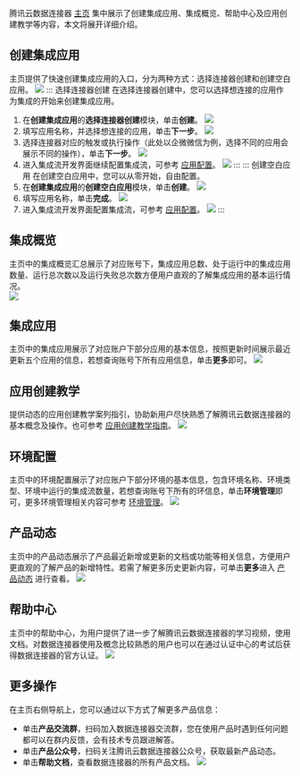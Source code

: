 
腾讯云数据连接器 [主页](https://console.cloud.tencent.com/eis) 集中展示了创建集成应用、集成概览、帮助中心及应用创建教学等内容，本文将展开详细介绍。


## 创建集成应用

主页提供了快速创建集成应用的入口，分为两种方式：选择连接器创建和创建空白应用。
![](https://qcloudimg.tencent-cloud.cn/raw/0f9c4823ec9f3cf12200f009046e4c4e.png)
<dx-tabs>
::: 选择连接器创建
在选择连接器创建中，您可以选择想连接的应用作为集成的开始来创建集成应用。
1. 在**创建集成应用**的**选择连接器创建**模块，单击**创建**。
![](https://qcloudimg.tencent-cloud.cn/raw/a564c7fc81d704a1d634287efa1c6b72.png)
2. 填写应用名称，并选择想连接的应用，单击**下一步**。
![](https://qcloudimg.tencent-cloud.cn/raw/02e7262fa132aa18f3eeb36e45bc54b8.png)
3. 选择连接器对应的触发或执行操作（此处以企微微信为例，选择不同的应用会展示不同的操作），单击**下一步**。
![](https://qcloudimg.tencent-cloud.cn/raw/bc25a97e383cda1adc2b0cd339a2de54.png)
4. 进入集成流开发界面继续配置集成流，可参考 [应用配置](https://cloud.tencent.com/document/product/1270/62262)。
![](https://qcloudimg.tencent-cloud.cn/raw/cd79e6b8210f096ebdf3c74e879f9392.png)
:::
::: 创建空白应用
在创建空白应用中，您可以从零开始，自由配置。
1. 在**创建集成应用**的**创建空白应用**模块，单击**创建**。
![](https://qcloudimg.tencent-cloud.cn/raw/210a8f852e8e2ff2854c93a609c62781.png)
2. 填写应用名称，单击**完成**。
![](https://qcloudimg.tencent-cloud.cn/raw/2a44a0f0de1f2bc9480ed186d9b9897d.png)
3. 进入集成流开发界面配置集成流，可参考 [应用配置](https://cloud.tencent.com/document/product/1270/62262)。
![](https://qcloudimg.tencent-cloud.cn/raw/accd3c7cb6cf321791139ec88bb33a7b.png)
:::
</dx-tabs>

## 集成概览   

主页中的集成概览汇总展示了对应账号下，集成应用总数、处于运行中的集成应用数量、运行总次数以及运行失败总次数方便用户直观的了解集成应用的基本运行情况。  
![](https://qcloudimg.tencent-cloud.cn/raw/fc097e0d5aeaa03df11445eb4f0a0e58.png)

## 集成应用

主页中的集成应用展示了对应账户下部分应用的基本信息，按照更新时间展示最近更新五个应用的信息，若想查询账号下所有应用信息，单击**更多**即可。
![](https://qcloudimg.tencent-cloud.cn/raw/5947ec1c9d7482cb6e77fe8ab89dbef0.png)

## 应用创建教学

提供动态的应用创建教学案列指引，协助新用户尽快熟悉了解腾讯云数据连接器的基本概念及操作。也可参考 [应用创建教学指南](https://cloud.tencent.com/document/product/1270/75473)。
![](https://qcloudimg.tencent-cloud.cn/raw/d54254206a6d2a0a520324973a73a70e.png)


## 环境配置

主页中的环境配置展示了对应账户下部分环境的基本信息，包含环境名称、环境类型、环境中运行的集成流数量，若想查询账号下所有的环信息，单击**环境管理**即可，更多环境管理相关内容可参考 [环境管理](https://cloud.tencent.com/document/product/1270/62275)。
![](https://qcloudimg.tencent-cloud.cn/raw/77c9e0b18868fae8df6b24008d358fe0.png)


## 产品动态

主页中的产品动态展示了产品最近新增或更新的文档或功能等相关信息，方便用户更直观的了解产品的新增特性。若需了解更多历史更新内容，可单击**更多**进入 [产品动态](https://cloud.tencent.com/document/product/1270/47960) 进行查看。
![](https://qcloudimg.tencent-cloud.cn/raw/1203ad2beaa177bbcc2abd1141bf86c6.png)

## 帮助中心

主页中的帮助中心，为用户提供了进一步了解腾讯云数据连接器的学习视频，使用文档。对数据连接器使用及概念比较熟悉的用户也可以在通过认证中心的考试后获得数据连接器的官方认证。
![](https://qcloudimg.tencent-cloud.cn/raw/e99771fef79274f9ce05cefb25d908c5.png)

## 更多操作
在主页右侧导航上，您可以通过以下方式了解更多产品信息：
- 单击**产品交流群**，扫码加入数据连接器交流群，您在使用产品时遇到任何问题都可以在群内反馈，会有技术专员跟进解答。
- 单击**产品公众号**，扫码关注腾讯云数据连接器公众号，获取最新产品动态。
- 单击**帮助文档**，查看数据连接器的所有产品文档。
![](https://qcloudimg.tencent-cloud.cn/raw/81777568ee461ee4aa1f6e317ffc1525.png)

